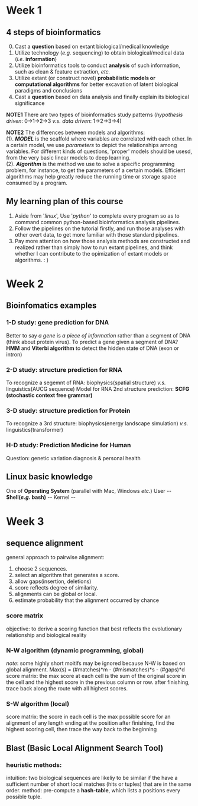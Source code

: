 # Week 1

## 4 steps of bioinformatics
  0. Cast a **question** based on extant biological/medical knowledge
  1. Utilize technology (*e.g.* sequencing) to obtain biological/medical data (*i.e.* **information**)
  2. Utilize bioinformatics tools to conduct **analysis** of such information, such as clean & feature extraction, *etc.*
  3. Utilize extant (or construct novel) **probabilistic models or computational algorithms** for better excavation of latent biological paradigms and conclusions
  4. Cast a **question** based on data analysis and finally explain its biological significance

**NOTE1**  There are two types of bioinformatics study patterns (*hypothesis driven*: 0->1->2->3 *v.s.* *data driven*: 1->2->3->4)

**NOTE2**  The differences between models and algorithms:  
    (1). ***MODEL*** is the scaffold where variables are correlated with each other. In a certain model, we use *parameters* to depict the relationships among variables. For different kinds of questions, 'proper' models should be usesd, from the very basic linear models to deep learning.   
    (2). ***Algorithm*** is the method we use to solve a specific programming problem, for instance, to get the parameters of a certain models. Efficient algorithms may help greatly reduce the running time or storage space consumed by a program.


## My learning plan of this course
1. Aside from '*linux*', Use '*python*' to complete every program so as to command common python-based bioinformatics analysis pipelines.
2. Follow the pipelines on the tutorial firstly, and run those analyses with other overt data, to get more familiar with those standard pipelines.
3. Pay more attention on how those analysis methods are constructed and realized rather than simply how to run extant pipelines, and think whether I can contribute to the opimization of extant models or algorithms. : )



# Week 2

## Bioinfomatics examples
### 1-D study: gene prediction for DNA
  Better to say *a gene* is *a piece of information* rather than a segment of DNA (think about protein virus).
  To predict a gene given a segment of DNA? **HMM** and **Viterbi algorithm** to detect the hidden state of DNA (exon or intron)
### 2-D study: structure prediction for RNA
  To recognize a segemnt of RNA: biophysics(spatial structure) *v.s.* linguistics(AUCG sequence)
  Model for RNA 2nd structure prediction: **SCFG (stochastic context free grammar)**
### 3-D study: structure prediction for Protein
  To recognize a 3rd structure: biophysics(energy landscape simulation) *v.s.* linguistics(transformer)
### H-D study: Prediction Medicine for Human
  Question: genetic variation diagnosis & personal health
  
## Linux basic knowledge
  One of **Operating System** (parallel with Mac, Windows *etc.*)
  User -- **Shell(*e.g.* bash)** -- Kernel -- 



# Week 3

## sequence alignment
general approach to pairwise alignment:
1. choose 2 sequences.
2. select an algorithm that generates a score.
3. allow gaps(insertion, deletions)
4. score reflects degree of similarity.
5. alignments can be global or local.
6. estimate probability that the alignment occurred by chance

### score matrix
  objective: to derive a scoring function that best reflects the evolutionary relationship and biological reality
### N-W algorithm (dynamic programming, global)
  *note*: some highly short moitifs may be ignored because N-W is based on global alignment.
  Max(s) = (#matches)*m - (#mismatches)*s - (#gaps)*d
  score matrix: the max score at each cell is the sum of the original score in the cell and the highest score in the previous column or row.
                after finishing, trace back along the route with all highest scores.
### S-W algorithm (local)
  score matrix: the score in each cell is the max possible score for an alignment of any length ending at the position
                after finishing, find the highest scoring cell, then trace the way back to the beginning

## Blast (Basic Local Alignment Search Tool)
### heuristic methods: 
  intuition: two biological sequences are likeliy to be similar if the have a sufficient number of short local matches (hits or tuples) that are in the same order.
  method: pre-compute a **hash-table**, which lists a positions every possible tuple.
 
